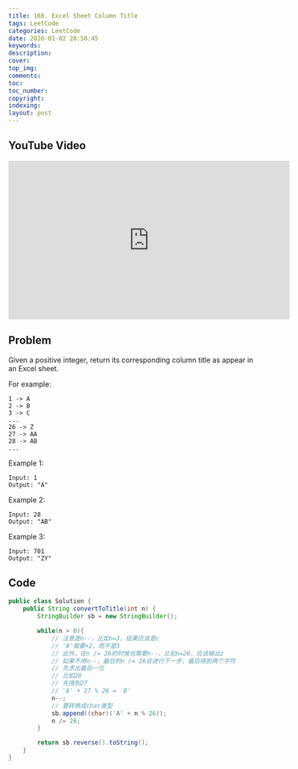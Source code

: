 ```yaml
---
title: 168. Excel Sheet Column Title
tags: LeetCode
categories: LeetCode
date: 2020-01-02 20:50:45
keywords:
description:
cover:
top_img:
comments:
toc:
toc_number:
copyright:
indexing:
layout: post
---
```


## YouTube Video

<iframe width="560" height="315" src="https://www.youtube.com/embed/OVuCIyN26nw" frameborder="0" allow="accelerometer; autoplay; encrypted-media; gyroscope; picture-in-picture" allowfullscreen></iframe>

## Problem

Given a positive integer, return its corresponding column title as appear in an Excel sheet.

For example:

    1 -> A
    2 -> B
    3 -> C
    ...
    26 -> Z
    27 -> AA
    28 -> AB
    ...

Example 1:

```
Input: 1
Output: "A"
```

Example 2:

```
Input: 28
Output: "AB"
```

Example 3:

```
Input: 701
Output: "ZY"
```

## Code

```java
public class Solution {
    public String convertToTitle(int n) {
        StringBuilder sb = new StringBuilder();

        while(n > 0){
            // 注意是n--，比如n=3，结果应该是c
          	// 'A'需要+2，而不是3
          	// 此外，在n /= 26的时候也需要n--，比如n=26，应该输出z
          	// 如果不用n--，最后的n /= 26会进行下一步，最后得到两个字符
            // 先求出最后一位
            // 比如28
            // 先得到27
            // 'A' + 27 % 26 = 'B'
            n--;
            // 要转换成char类型
            sb.append((char)('A' + n % 26));
            n /= 26;
        }

        return sb.reverse().toString();
    }
}
```
